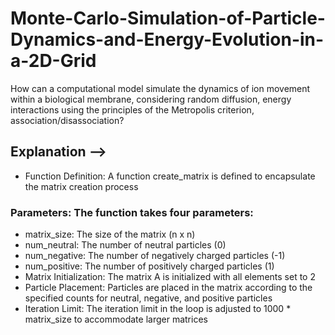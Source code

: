# Monte-Carlo-Simulation-of-Particle-Dynamics-and-Energy-Evolution-in-a-2D-Grid
How can a computational model simulate the dynamics of ion movement within a biological membrane, considering random diffusion, energy interactions using the principles of the Metropolis criterion, association/disassociation?

## Explanation --> <br>

+ Function Definition: A function create_matrix is defined to encapsulate the matrix creation process 
### Parameters: The function takes four parameters:
+ matrix_size: The size of the matrix (n x n)
+ num_neutral: The number of neutral particles (0)
+ num_negative: The number of negatively charged particles (-1)
+ num_positive: The number of positively charged particles (1)
+ Matrix Initialization: The matrix A is initialized with all elements set to 2
+ Particle Placement: Particles are placed in the matrix according to the specified counts for neutral, negative, and positive particles
+ Iteration Limit: The iteration limit in the loop is adjusted to 1000 * matrix_size to accommodate larger matrices
